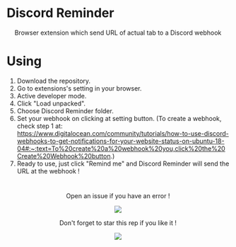 # Discord Reminder
<p align="center">Browser extension which send URL of actual tab to a Discord webhook</p>

# Using


1. Download the repository.
2. Go to extensions's setting in your browser.
3. Active developer mode.
4. Click "Load unpacked".
5. Choose Discord Reminder folder.
6. Set your webhook on clicking at setting button. (To create a webhook, check step 1 at: https://www.digitalocean.com/community/tutorials/how-to-use-discord-webhooks-to-get-notifications-for-your-website-status-on-ubuntu-18-04#:~:text=To%20create%20a%20webhook%20you,click%20the%20Create%20Webhook%20button.)
7. Ready to use, just click "Remind me" and Discord Reminder will send the URL at the webhook !



#

<p align="center">Open an issue if you have an error !</p>
<p align="center">
  <img src="https://user-images.githubusercontent.com/62818208/120939771-e54bec00-c719-11eb-8338-66dff8c201b2.png"/>
</p>
<p align="center">
  Don't forget to star this rep if you like it !
</p>
<p align="center">
  <img src="https://user-images.githubusercontent.com/62818208/106037845-7c9f9380-60d7-11eb-9b74-10f40a6971aa.gif"/>
</p>

